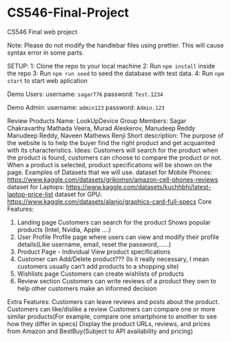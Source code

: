 # CS546-Final-Project
CS546 Final web project

Note: Please do not modify the handlebar files using prettier. This will cause syntax error in some parts.

SETUP:
    1: Clone the repo to your local machine
    2: Run `npm install` inside the repo
    3: Run `npm run seed` to seed the database with test data.
    4: Run `npm start` to start web aplication

Demo Users:
    username: `sagar776`
    password: `Test.1234`
    
Demo Admin:
    username: `admin123`
    password: `Admin.123`

Review Products
Name: LookUpDevice
Group Members: Sagar Chakravarthy Mathada Veera, Murad Aleskerov, Manudeep Reddy Manudeep Reddy, Naveen Mathews Renji 
Short description:
The purpose of the website is to help the buyer find the right product and get acquainted with its characteristics.
Ideas:
Customers will search for the product when the product is found, customers can choose to compare the product or not. When a product is selected, product specifications will be shown on the page.
Examples of Datasets that we will use.
dataset for Mobile Phones: https://www.kaggle.com/datasets/grikomsn/amazon-cell-phones-reviews
dataset for Laptops:
https://www.kaggle.com/datasets/kuchhbhi/latest-laptop-price-list
dataset for GPU:
https://www.kaggle.com/datasets/alanjo/graphics-card-full-specs
Core Features:
1. Landing page
Customers can search for the product
Shows popular products (Intel, Nvidia, Apple ….)
2. User Profile
 Profile page where users can view and modify their profile details(Like username, email, reset the password,……)
3. Product Page - Individual
 View product specifications
4. Customer can Add/Delete product??? (Is it really necessary, I mean customers usually can’t add products to a shopping site)
5. Wishlists page
Customers can create wishlists of products
6. Review section
 Customers can write reviews of a product they own to help other customers make an informed decision
 
Extra Features:
Customers can leave reviews and posts about the product.
Customers can like/dislike a review
Customers can compare one or more similar products(For example, compare one smartphone to another to see how they differ in specs)
 Display the product URLs, reviews, and prices from Amazon and BestBuy(Subject to API availability and pricing)

